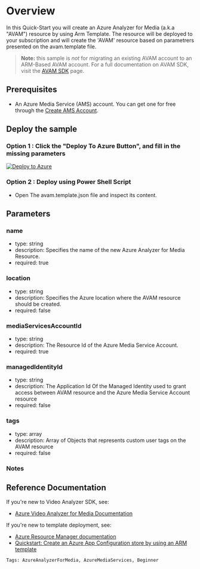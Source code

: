 
# Overview

In this Quick-Start you will create an Azure Analyzer for Media (a.k.a "AVAM") resource by using Arm Template.
The resource will be deployed to your subscription and will create the 'AVAM' resource based on parametrers presented on the avam.template file.

> **Note:**
> this sample is *not* for migrating an existing AVAM account to an ARM-Based AVAM account.
> For a full documentation on AVAM SDK, visit the [AVAM SDK](https://docs.microsoft.com/azure/cognitive-services/speech-service/speech-devices-sdk) page.

## Prerequisites

* An Azure Media Service (AMS) account. You can get one for free through the [Create AMS Account](https://docs.microsoft.com/en-us/azure/media-services/latest/account-create-how-to).

## Deploy the sample

### Option 1 : Click the "Deploy To Azure Button", and fill in the missing parameters

[![Deploy to Azure](https://aka.ms/deploytoazurebutton)](https://portal.azure.com/#create/Microsoft.Template/uri/https%3A%2F%2Fraw.githubusercontent.com%2FAzure-Samples%2Fmedia-services-video-indexer%2Ffeature%2Ftshaiman%2Farm-demo%2FARM-Provision%2Favam.template.json)

### Option 2 : Deploy using Power Shell Script
* Open The avam.template.json file and inspect its content.

## Parameters

### name
- type: string
- description: Specifies the name of the new Azure Analyzer for Media Resource.
- required: true

### location
- type: string
- description: Specifies the Azure location where the AVAM resource should be created.
- required: false

### mediaServicesAccountId
- type: string
- description: The Resource Id of the Azure Media Service Account. 
- required: true

### managedIdentityId
- type: string
- description: The Application Id Of the Managed Identity used to grant access between AVAM resource and the Azure Media Service Account resource
- required: false

### tags
- type: array
- description: Array of Objects that represents custom user tags on the AVAM resource
- required: false

### Notes


## Reference Documentation

If you're new to Video Analyzer SDK, see:

- [Azure Video Analyzer for Media Documentation](https://azure.microsoft.com/services/app-configuration/)

If you're new to template deployment, see:

- [Azure Resource Manager documentation](https://docs.microsoft.com/azure/azure-resource-manager/)
- [Quickstart: Create an Azure App Configuration store by using an ARM template](https://docs.microsoft.com/azure/azure-app-configuration/quickstart-resource-manager)

`Tags: AzureAnalyzerForMedia, AzureMediaServices, Beginner`
